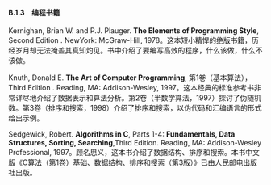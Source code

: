 #### B.1.3　编程书籍

Kernighan, Brian W. and P.J. Plauger. **The Elements of Programming Style**, Second Edition . NewYork: McGraw-Hill, 1978。这本短小精悍的绝版书籍，历经岁月却无法掩盖其真知灼见。书中介绍了要编写高效的程序，什么该做，什么不该做。

Knuth, Donald E. **The Art of Computer Programming**, 第1卷（基本算法），Third Edition . Reading, MA: Addison-Wesley, 1997。这本经典的标准参考书非常详尽地介绍了数据表示和算法分析。第2卷（半数学算法，1997）探讨了伪随机数。第3卷（排序和搜索，1998）介绍了排序和搜索，以伪代码和汇编语言的形式给出示例。

Sedgewick, Robert. **Algorithms in C**, Parts 1-4: **Fundamentals, Data Structures, Sorting, Searching**,Third Edition. Reading, MA: Addison-Wesley Professional, 1997。顾名思义，这本书介绍了数据结构、排序和搜索。本书中文版《C算法（第1卷）基础、数据结构、排序和搜索（第3版）》已由人民邮电出版社出版。

